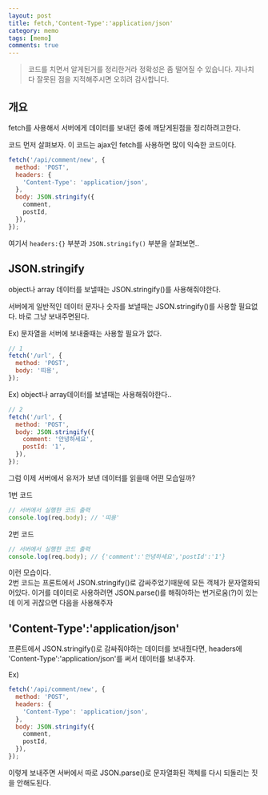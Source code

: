 ```yaml
---
layout: post
title: fetch,'Content-Type':'application/json'
category: memo
tags: [memo]
comments: true
---
```


> 코드를 치면서 알게된거를 정리한거라 정확성은 좀 떨어질 수 있습니다. 지나치다 잘못된 점을 지적해주시면 오히려 감사합니다.

## 개요

fetch를 사용해서 서버에게 데이터를 보내던 중에 깨닫게된점을 정리하려고한다.<br/>

코드 먼저 살펴보자. 이 코드는 ajax인 fetch를 사용하면 많이 익숙한 코드이다.

```js
fetch('/api/comment/new', {
  method: 'POST',
  headers: {
    'Content-Type': 'application/json',
  },
  body: JSON.stringify({
    comment,
    postId,
  }),
});
```

여기서 `headers:{}` 부분과 `JSON.stringify()` 부분을 살펴보면..

## JSON.stringify

object나 array 데이터를 보낼때는 JSON.stringify()를 사용해줘야한다. <br/>

서버에게 일반적인 데이터 문자나 숫자를 보낼때는 JSON.stringify()를 사용할 필요없다. 바로 그냥 보내주면된다.<br/>

Ex) 문자열을 서버에 보내줄때는 사용할 필요가 없다.

```js
// 1
fetch('/url', {
  method: 'POST',
  body: '띠용',
});
```

Ex) object나 array데이터를 보낼때는 사용해줘야한다..

```js
// 2
fetch('/url', {
  method: 'POST',
  body: JSON.stringify({
    comment: '안녕하세요',
    postId: '1',
  }),
});
```

그럼 이제 서버에서 유저가 보낸 데이터를 읽을때 어떤 모습일까?<br/>

1번 코드

```js
// 서버에서 실행한 코드 출력
console.log(req.body); // '띠용'
```

2번 코드

```js
// 서버에서 실행한 코드 출력
console.log(req.body); // {'comment':'안녕하세요','postId':'1'}
```

이런 모습이다. <br/>
2번 코드는 프론트에서 JSON.stringify()로 감싸주었기때문에 모든 객체가 문자열화되어있다. 이거를 데이터로 사용하려면 JSON.parse()를 해줘야하는 번거로움(?)이 있는데 이게 귀찮으면 다음을 사용해주자

## 'Content-Type':'application/json'

프론트에서 JSON.stringify()로 감싸줘야하는 데이터를 보내줬다면, headers에 'Content-Type':'application/json'를 써서 데이터를 보내주자. <br/>

Ex)

```js
fetch('/api/comment/new', {
  method: 'POST',
  headers: {
    'Content-Type': 'application/json',
  },
  body: JSON.stringify({
    comment,
    postId,
  }),
});
```

이렇게 보내주면 서버에서 따로 JSON.parse()로 문자열화된 객체를 다시 되돌리는 짓을 안해도된다.
